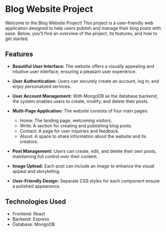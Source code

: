 # Blog Website Project

Welcome to the Blog Website Project! This project is a user-friendly web application designed to help users publish and manage their blog posts with ease. Below, you'll find an overview of the project, its features, and how to get started.

## Features

- **Beautiful User Interface:** The website offers a visually appealing and intuitive user interface, ensuring a pleasant user experience.

- **User Authentication:** Users can securely create an account, log in, and enjoy personalized services.

- **User Account Management:** With MongoDB as the database backend, the system enables users to create, modify, and delete their posts.

- **Multi-Page Application:** The website consists of four main pages:
  - Home: The landing page, welcoming visitors.
  - Write: A section for creating and publishing blog posts.
  - Contact: A page for user inquiries and feedback.
  - About: A space to share information about the website and its creators.

- **Post Management:** Users can create, edit, and delete their own posts, maintaining full control over their content.

- **Image Upload:** Each post can include an image to enhance the visual appeal and storytelling.

- **User-Friendly Design:** Separate CSS styles for each component ensure a polished appearance.

## Technologies Used

- Frontend: React
- Backend: Express
- Database: MongoDB



